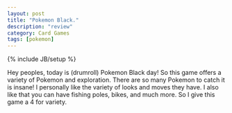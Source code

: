 ```yaml
---
layout: post
title: "Pokemon Black."
description: "review"
category: Card Games
tags: [pokemon]
---
```

{% include JB/setup %}

Hey peoples, today is (drumroll) Pokemon Black day! So this game offers a variety of Pokemon and exploration. There are so many Pokemon to catch it is insane! I personally like the variety of looks and moves they have. I also like that you can have fishing poles, bikes, and much more. So I give this game a 4 for variety.